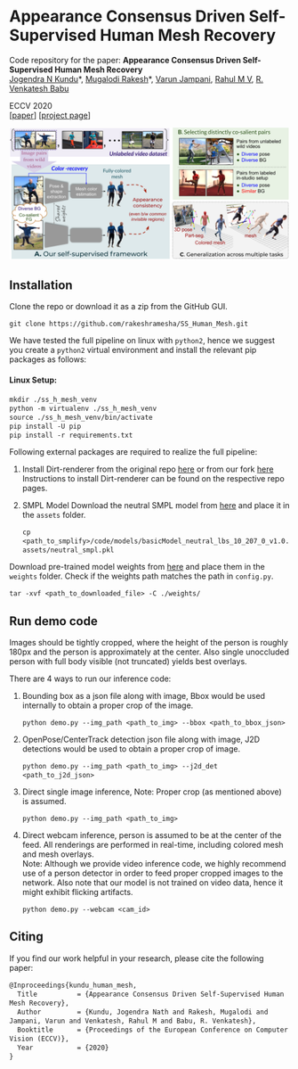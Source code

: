 
# Appearance Consensus Driven Self-Supervised Human Mesh Recovery
Code repository for the paper:
**Appearance Consensus Driven Self-Supervised Human Mesh Recovery**  
[Jogendra N Kundu](https://sites.google.com/view/jogendra)\*, [Mugalodi Rakesh](https://www.linkedin.com/in/rakesh-mugalodi-179476191/?originalSubdomain=in)\*, [Varun Jampani](https://varunjampani.github.io/), [Rahul M V](https://www.linkedin.com/in/rahul-mysore-venkatesh-64b27380/), [R. Venkatesh Babu](http://cds.iisc.ac.in/faculty/venky/)

ECCV 2020   
[[paper](https://arxiv.org/pdf/2008.01341.pdf)] [[project page](https://sites.google.com/view/ss-human-mesh)]

![teaser](teaser_img.png)

## Installation 

Clone the repo or download it as a zip from the GitHub GUI.

```
git clone https://github.com/rakeshramesha/SS_Human_Mesh.git
```

We have tested the full pipeline on linux with `python2`, hence we suggest you create a `python2` virtual environment and install the relevant pip packages as follows: 

#### Linux Setup:
```
mkdir ./ss_h_mesh_venv
python -m virtualenv ./ss_h_mesh_venv
source ./ss_h_mesh_venv/bin/activate
pip install -U pip
pip install -r requirements.txt
```
Following external packages are required to realize the full pipeline:

1) Install Dirt-renderer from the original repo [here](https://github.com/pmh47/dirt) or from our fork [here](https://github.com/rakeshramesha/dirt_renderer)
	Instructions to install Dirt-renderer can be found on the respective repo pages.

2) SMPL Model
Download the neutral SMPL model from [here](http://smplify.is.tue.mpg.de/) and place it in the `assets` folder.
	```
	cp <path_to_smplify>/code/models/basicModel_neutral_lbs_10_207_0_v1.0.0.pkl assets/neutral_smpl.pkl
	```

Download pre-trained model weights from [here](https://drive.google.com/drive/folders/1Wef_UA1XV5rgSDUIJn7nQT-6-lTvrk7V) and place them in the `weights` folder. Check if the weights path matches the path in `config.py`.

```
tar -xvf <path_to_downloaded_file> -C ./weights/
```

## Run demo code
Images should be tightly cropped, where the height of the person is roughly 180px and the person is approximately at the center. Also single unoccluded person with full body visible (not truncated) yields best overlays.

There are 4 ways to run our inference code:
1. Bounding box as a json file along with image, Bbox would be used internally to obtain a proper crop of the image.  
	```
	python demo.py --img_path <path_to_img> --bbox <path_to_bbox_json>
	```
2. OpenPose/CenterTrack detection json file along with image, J2D detections would be used to obtain a proper crop of image. 
	```
	python demo.py --img_path <path_to_img> --j2d_det <path_to_j2d_json>
	```
3. Direct single image inference, Note: Proper crop (as mentioned above) is assumed.
	```
	python demo.py --img_path <path_to_img>
	```
4. Direct webcam inference, person is assumed to be at the center of the feed. All renderings are performed in real-time, including colored mesh and mesh overlays.     
	Note: Although we provide video inference code, we highly recommend use of a person detector in order to feed proper cropped images to the network. Also note that our model is not trained on video data, hence it might exhibit flicking artifacts. 
	```
	python demo.py --webcam <cam_id>
	```
  
## Citing
If you find our work helpful in your research, please cite the following paper:

	@Inproceedings{kundu_human_mesh,
	  Title          = {Appearance Consensus Driven Self-Supervised Human Mesh Recovery},
	  Author         = {Kundu, Jogendra Nath and Rakesh, Mugalodi and Jampani, Varun and Venkatesh, Rahul M and Babu, R. Venkatesh},
	  Booktitle      = {Proceedings of the European Conference on Computer Vision (ECCV)},
	  Year           = {2020}
	}

